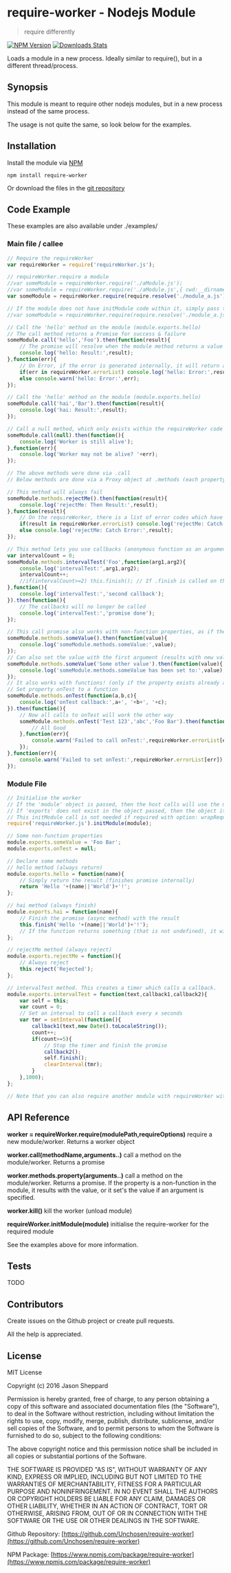 # require-worker - Nodejs Module
> require differently

[![NPM Version][npm-image]][npm-url]
[![Downloads Stats][npm-downloads]][npm-url]

Loads a module in a new process. Ideally similar to require(), but in a different thread/process.

## Synopsis

This module is meant to require other nodejs modules, but in a new process instead of the same process.

The usage is not quite the same, so look below for the examples.

## Installation

Install the module via [NPM](https://www.npmjs.com/package/require-worker)
```
npm install require-worker
```
Or download the files in the [git repository](https://github.com/Unchosen/require-worker)

## Code Example
These examples are also available under ./examples/

### Main file / callee

```javascript
// Require the requireWorker
var requireWorker = require('requireWorker.js');

// requireWorker.require a module
//var someModule = requireWorker.require('./aModule.js');
//var someModule = requireWorker.require('./aModule.js',{ cwd:__dirname });
var someModule = requireWorker.require(require.resolve('./module_a.js'));

// If the module does not have initModule code within it, simply pass the wrapRequire:true as an option
//var someModule = requireWorker.require(require.resolve('./module_a.js'),{ wrapRequire:true });

// Call the 'hello' method on the module (module.exports.hello)
// The call method returns a Promise for success & failure
someModule.call('hello','Foo').then(function(result){
	// The promise will resolve when the module method returns a value other than undefined, or when they called this.finish()
	console.log('hello: Result:',result);
},function(err){
	// On Error, if the error is generated internally, it will return a string number that will exist in .errorList. Otherwise the error message (or the reject message) will show.
	if(err in requireWorker.errorList) console.log('hello: Error:',result,requireWorker.errorList[err]);
	else console.warn('hello: Error:',err);
});

// Call the 'hello' method on the module (module.exports.hello)
someModule.call('hai','Bar').then(function(result){
	console.log('hai: Result:',result);
});

// Call a null method, which only exists within the requireWorker code (handy to test if worker is still alive)
someModule.call(null).then(function(){
	console.log('Worker is still alive');
},function(err){
	console.log('Worker may not be alive? '+err);
});

// The above methods were done via .call
// Below methods are done via a Proxy object at .methods (each property returns a function that does .call automatically)

// This method will always fail
someModule.methods.rejectMe().then(function(result){
	console.log('rejectMe: Then Result:',result);
},function(result){
	// On the requireWorker, there is a list of error codes which have a string representation of the error (handy for debugging)
	if(result in requireWorker.errorList) console.log('rejectMe: Catch Error:',result,requireWorker.errorList[result]);
	else console.log('rejectMe: Catch Error:',result);
});

// This method lets you use callbacks (anonymous function as an argument)
var intervalCount = 0;
someModule.methods.intervalTest('Foo',function(arg1,arg2){
	console.log('intervalTest:',arg1,arg2);
	intervalCount++;
	//if(intervalCount>=2) this.finish(); // If .finish is called on this side, it will internally ignore future callback calls
},function(){
	console.log('intervalTest:','second callback');
}).then(function(){
	// The callbacks will no longer be called
	console.log('intervalTest:','promise done');
});

// This call promise also works with non-function properties, as if they were functions returning their own value
someModule.methods.someValue().then(function(value){
	console.log('someModule.methods.someValue:',value);
});
// Can also set the value with the first argument (results with new value)
someModule.methods.someValue('Some other value').then(function(value){
	console.log('someModule.methods.someValue has been set to:',value);
});
// It also works with functions! (only if the property exists already as a non-function type. eg: null)
// Set property onTest to a function
someModule.methods.onTest(function(a,b,c){
	console.log('onTest callback:',a+', '+b+', '+c);
}).then(function(){
	// Now all calls to onTest will work the other way
	someModule.methods.onTest('Test 123','abc','Foo Bar').then(function(value){
		// All Good
	},function(err){
		console.warn('Failed to call onTest:',requireWorker.errorList[err]);
	});
},function(err){
	console.warn('Failed to set onTest:',requireWorker.errorList[err]);
});
```

### Module File
```javascript
// Initialise the worker
// If the 'module' object is passed, then the host calls will use the methods on module.exports
// If 'exports' does not exist in the object passed, then the object itself will be where the methods are called on.
// This initModule call is not needed if required with option: wrapRequire:true
require('requireWorker.js').initModule(module);

// Some non-function properties
module.exports.someValue = 'Foo Bar';
module.exports.onTest = null;

// Declare some methods
// hello method (always return)
module.exports.hello = function(name){
	// Simply return the result (finishes promise internally)
	return 'Hello '+(name||'World')+'!';
};

// hai method (always finish)
module.exports.hai = function(name){
	// Finish the promise (async method) with the result
	this.finish('Hello '+(name||'World')+'!');
	// If the function returns something (that is not undefined), it will use that as the result instead and all future promise finishes/rejects are ignored
};

// rejectMe method (always reject)
module.exports.rejectMe = function(){
	// Always reject
	this.reject('Rejected');
};

// intervalTest method. This creates a timer which calls a callback.
module.exports.intervalTest = function(text,callback1,callback2){
	var self = this;
	var count = 0;
	// Set an interval to call a callback every x seconds
	var tmr = setInterval(function(){
		callback1(text,new Date().toLocaleString());
		count++;
		if(count>=5){
			// Stop the timer and finish the promise
			callback2();
			self.finish();
			clearInterval(tmr);
		}
	},1000);
};

// Note that you can also require another module with requireWorker within this module
```

## API Reference

**worker = requireWorker.require(modulePath,requireOptions)** require a new module/worker. Returns a worker object

**worker.call(methodName,arguments..)** call a method on the module/worker. Returns a promise

**worker.methods.property(arguments..)** call a method on the module/worker. Returns a promise. If the property is a non-function in the module, it results with the value, or it set's the value if an argument is specified.
	
**worker.kill()** kill the worker (unload module)
	
**requireWorker.initModule(module)** initialise the require-worker for the required module

See the examples above for more information.

## Tests

TODO

## Contributors

Create issues on the Github project or create pull requests.

All the help is appreciated.

## License

MIT License

Copyright (c) 2016 Jason Sheppard

Permission is hereby granted, free of charge, to any person obtaining a copy
of this software and associated documentation files (the "Software"), to deal
in the Software without restriction, including without limitation the rights
to use, copy, modify, merge, publish, distribute, sublicense, and/or sell
copies of the Software, and to permit persons to whom the Software is
furnished to do so, subject to the following conditions:

The above copyright notice and this permission notice shall be included in all
copies or substantial portions of the Software.

THE SOFTWARE IS PROVIDED "AS IS", WITHOUT WARRANTY OF ANY KIND, EXPRESS OR
IMPLIED, INCLUDING BUT NOT LIMITED TO THE WARRANTIES OF MERCHANTABILITY,
FITNESS FOR A PARTICULAR PURPOSE AND NONINFRINGEMENT. IN NO EVENT SHALL THE
AUTHORS OR COPYRIGHT HOLDERS BE LIABLE FOR ANY CLAIM, DAMAGES OR OTHER
LIABILITY, WHETHER IN AN ACTION OF CONTRACT, TORT OR OTHERWISE, ARISING FROM,
OUT OF OR IN CONNECTION WITH THE SOFTWARE OR THE USE OR OTHER DEALINGS IN THE
SOFTWARE.

Github Repository: [https://github.com/Unchosen/require-worker](https://github.com/Unchosen/require-worker)

NPM Package: [https://www.npmjs.com/package/require-worker](https://www.npmjs.com/package/require-worker)

[npm-image]: https://img.shields.io/npm/v/require-worker.svg?style=flat-square
[npm-url]: https://npmjs.org/package/require-worker
[npm-downloads]: https://img.shields.io/npm/dm/require-worker.svg?style=flat-square
